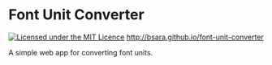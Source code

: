 # Font Unit Converter

[![Licensed under the MIT Licence](http://img.shields.io/badge/license-MIT-blue.svg?style=flat)](https://github.com/bsara/font-unit-converter/blob/gh-pages/LICENSE)
http://bsara.github.io/font-unit-converter

A simple web app for converting font units.
